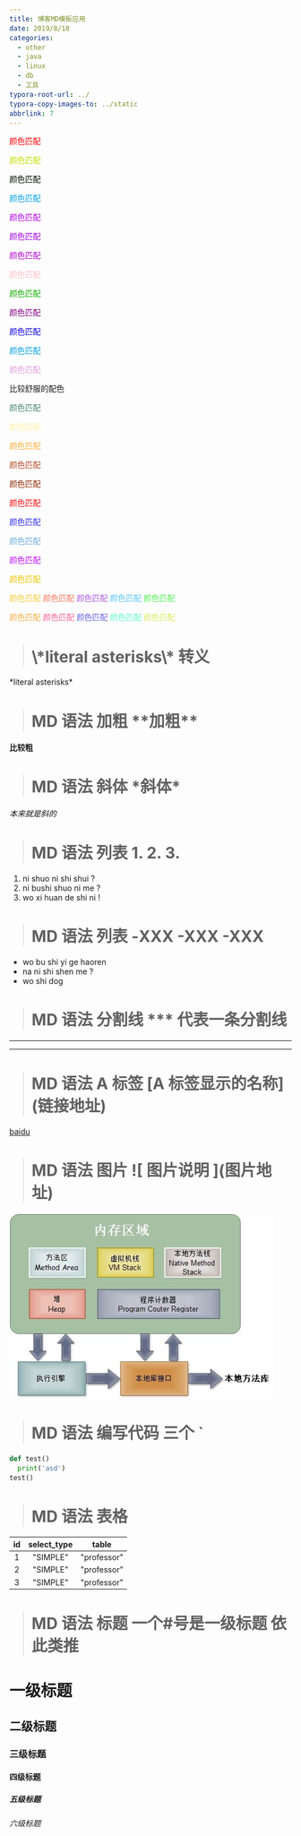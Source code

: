 ```yaml
---
title: 博客MD模板应用
date: 2019/8/18
categories:
  - other
  - java
  - linux
  - db
  - 工具
typora-root-url: ../
typora-copy-images-to: ../static
abbrlink: 7
---
```




<font color = red >颜色匹配</font>

<font color = cherry >颜色匹配</font>

<font color = jam >颜色匹配</font>


<font color = granet >颜色匹配</font>

<font color = brike >颜色匹配</font>

<font color = apple >颜色匹配</font>


<font color = blood >颜色匹配</font>

<font color = pink >颜色匹配</font>

<font color = peach >颜色匹配</font>


<font color = purple >颜色匹配</font>

<font color = mauve >颜色匹配</font>

<font color = grape >颜色匹配</font>

<font color = plum >颜色匹配</font>



比较舒服的配色



<font color = #468966 >颜色匹配</font>

<font color = #FFF0A5 >颜色匹配</font>

<font color = #FFB03B >颜色匹配</font>

<font color = #B64926 >颜色匹配</font>

<font color = #8E2800 >颜色匹配</font>



<font color = F50A0A >颜色匹配</font>

<font color = 302DEB >颜色匹配</font>

<font color = 6AACDE >颜色匹配</font>

<font color = BD0CF7 >颜色匹配</font>

<font color = EBC400 >颜色匹配</font>





<font color= #F2CC3D > 颜色匹配 </font> 
<font color= #F77759 > 颜色匹配 </font>
<font color= #AB5BE0 > 颜色匹配 </font>
<font color= #59C4F7 > 颜色匹配 </font>
<font color= #55ED55 > 颜色匹配 </font>

<font color= #F2AF46 > 颜色匹配 </font>
<font color= #F76396 > 颜色匹配 </font>
<font color= #6764E0 > 颜色匹配 </font>
<font color= #64FACD > 颜色匹配 </font>
<font color= #D9ED5F > 颜色匹配 </font>



> # \\\*literal asterisks\\\* 转义

\*literal asterisks\*

> # MD 语法 加粗 \*\*加粗\*\*

**比较粗**

> # MD 语法 斜体 \*斜体\*

_本来就是斜的_

> # MD 语法 列表 1. 2. 3.

1. ni shuo ni shi shui ?
2. ni bushi shuo ni me ?
3. wo xi huan de shi ni !

> # MD 语法 列表 -XXX -XXX -XXX

- wo bu shi yi ge haoren
- na ni shi shen me ?
- wo shi dog

> # MD 语法 分割线 \*\*\* 代表一条分割线

---

---

> # MD 语法 A 标签 \[A 标签显示的名称]\(链接地址)

[baidu](http://www.baidu.com)

> # MD 语法 图片 \!\[ 图片说明 ](图片地址)

![img](/static/jvm.jpeg)

> # MD 语法 编写代码 三个 `

```python
def test()
  print('asd')
test()

```

> # MD 语法 表格

| id  | select_type |    table    |
| :-: | :---------: | :---------: |
|  1  |  "SIMPLE"   | "professor" |
|  2  |  "SIMPLE"   | "professor" |
|  3  |  "SIMPLE"   | "professor" |

> # MD 语法 标题 一个#号是一级标题 依此类推

# 一级标题

## 二级标题

### 三级标题

#### 四级标题

##### 五级标题

###### 六级标题

